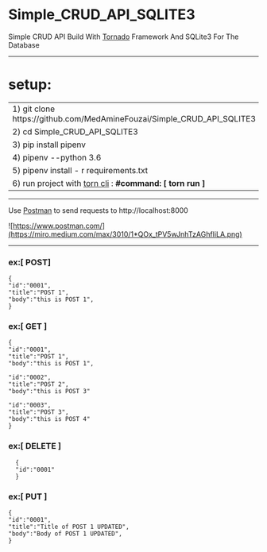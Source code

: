 # Simple_CRUD_API_SQLITE3

Simple CRUD API  Build With [Tornado](https://www.tornadoweb.org/en/stable/)  Framework And SQLite3  For The Database

-----------------------------

# setup:

<table>
<tr>
<td> 1)  git clone https://github.com/MedAmineFouzai/Simple_CRUD_API_SQLITE3 </td>
</tr>
<tr>
<td> 2) cd Simple_CRUD_API_SQLITE3</td>
</tr>
<tr>
<td> 3) pip install pipenv</td>
</tr>
</tr>
<td> 4) pipenv --python 3.6</td>
</tr>
<tr>
<td> 5) pipenv install - r requirements.txt</td>
</tr>
<tr>
  <td>
    6) run project with <a href="https://pypi.org/project/torn/">torn cli</a> : <b>#command: [ torn run ] </b>  </td>
 </tr>
</table>
<hr>

 Use [Postman](https://www.postman.com/) to send requests to http://localhost:8000

![https://www.postman.com/](https://miro.medium.com/max/3010/1*QOx_tPV5wJnhTzAGhfIiLA.png)

----------------------------------------------


### ex:[ POST]

    {
    "id":"0001",
    "title":"POST 1",
    "body":"this is POST 1",
    }
    
### ex:[ GET ]
  
    {
    "id":"0001",
    "title":"POST 1",
    "body":"this is POST 1",
    
    "id":"0002",
    "title":"POST 2",
    "body":"this is POST 3"
    
    "id":"0003",
    "title":"POST 3",
    "body":"this is POST 4"
    }
   
 ### ex:[ DELETE ]
    
      {
      "id":"0001"
      }
 
 ### ex:[ PUT ]
    
    {
    "id":"0001",
    "title":"Title of POST 1 UPDATED",
    "body":"Body of POST 1 UPDATED",
    }
  
  
